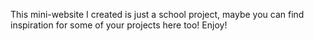 This mini-website I created is just a school project, maybe you can find inspiration for some of your projects here too! Enjoy!
